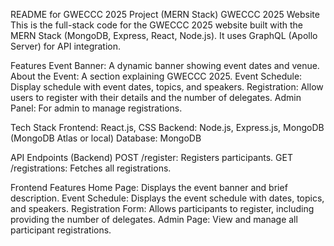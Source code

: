 README for GWECCC 2025 Project (MERN Stack)
GWECCC 2025 Website
This is the full-stack code for the GWECCC 2025 website built with the MERN Stack (MongoDB, Express, React, Node.js). It uses GraphQL (Apollo Server) for API integration.


Features
Event Banner: A dynamic banner showing event dates and venue.
About the Event: A section explaining GWECCC 2025.
Event Schedule: Display schedule with event dates, topics, and speakers.
Registration: Allow users to register with their details and the number of delegates.
Admin Panel: For admin to manage registrations.


Tech Stack
Frontend: React.js, CSS
Backend: Node.js, Express.js,  MongoDB (MongoDB Atlas or local)
Database: MongoDB

API Endpoints (Backend)
POST /register: Registers participants.
GET /registrations: Fetches all registrations.


Frontend Features
Home Page: Displays the event banner and brief description.
Event Schedule: Displays the event schedule with dates, topics, and speakers.
Registration Form: Allows participants to register, including providing the number of delegates.
Admin Page: View and manage all participant registrations.
